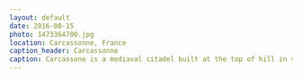 ```yaml
---
layout: default
date: 2016-08-15
photo: 1473364700.jpg
location: Carcassonne, France
caption_header: Carcassonne
caption: Carcassone is a mediaval citadel built at the top of hill in southern France’s Languedoc region. The "Cité" has two fortification walls in Gallo-Roman style. The inner part is really nice and ancient but, now filled with tourist shops, tourist restaurants and tourist people. Very nice to see, not to stay...
---
```

